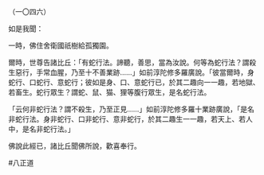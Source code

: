 （一〇四六）

如是我聞：

一時，佛住舍衛國祇樹給孤獨園。

爾時，世尊告諸比丘：「有蛇行法。諦聽，善思，當為汝說。何等為蛇行法？謂殺生惡行，手常血腥，乃至十不善業跡……」如前淳陀修多羅廣說。「彼當爾時，身蛇行、口蛇行、意蛇行；彼如是身、口、意蛇行已，於其二趣向一一趣，若地獄、若畜生。蛇行眾生？謂蛇、鼠、猫、狸等腹行眾生，是名蛇行法。

「云何非蛇行法？謂不殺生，乃至正見……」如前淳陀修多羅十業跡廣說，「是名非蛇行法。身非蛇行、口非蛇行、意非蛇行，於其二趣生一一趣，若天上、若人中，是名非蛇行法。」

佛說此經已，諸比丘聞佛所說，歡喜奉行。



#八正道
